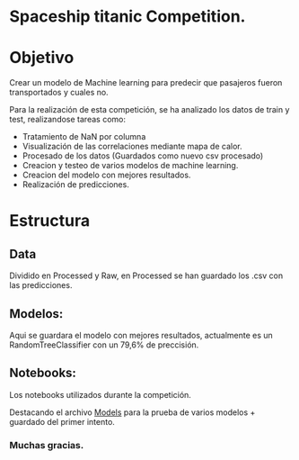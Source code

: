 # Spaceship titanic Competition.

# Objetivo

Crear un modelo de Machine learning para predecir que pasajeros fueron transportados y cuales no.

Para la realización de esta competición, se ha analizado los datos de train y test, realizandose tareas como:

- Tratamiento de NaN por columna
- Visualización de las correlaciones mediante mapa de calor.
- Procesado de los datos (Guardados como nuevo csv procesado)
- Creacion y testeo de varios modelos de machine learning.
- Creacion del modelo con mejores resultados.
- Realización de predicciones.


# Estructura

## Data

Dividido en Processed y Raw, en Processed se han guardado los .csv con las predicciones.

## Modelos:

Aqui se guardara el modelo con mejores resultados, actualmente es un RandomTreeClassifier con un 79,6% de preccisión.

## Notebooks:

Los notebooks utilizados durante la competición.

Destacando el archivo [Models](https://github.com/AdrianNiet/Spaceship-titanic-Kaggle-/blob/main/notebook/models.ipynb) para la prueba de varios modelos + guardado del primer intento.



### Muchas gracias.
